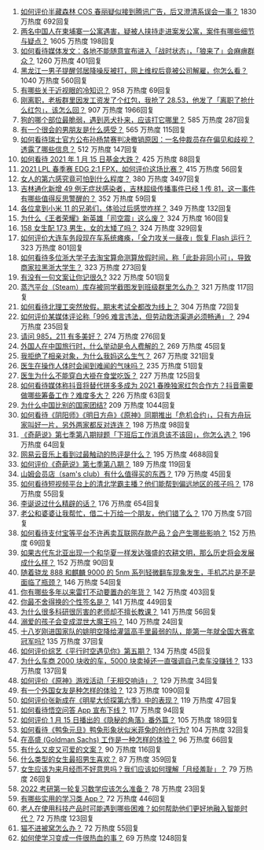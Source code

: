 1. [如何评价半藏森林 COS 春丽疑似接到腾讯广告，后又澄清系误会一事？](https://www.zhihu.com/question/439594856) 1830 万热度 692回复
1. [两名中国人在柬埔寨一公寓遇害，疑被人挟持走进案发公寓，案件有哪些细节与疑点？](https://www.zhihu.com/question/439363050) 1605 万热度 198回复
1. [如何看待媒体发文：各地不能随意宣布进入「战时状态」，「狼来了」会麻痹群众？](https://www.zhihu.com/question/439609149) 1260 万热度 401回复
1. [黑龙江一男子提醒邻居降噪反被打，网上维权后竟被公司解雇，你怎么看？](https://www.zhihu.com/question/439492690) 1040 万热度 560回复
1. [有哪些关于近视眼的冷知识？](https://www.zhihu.com/question/437446126) 958 万热度 69回复
1. [刚离职，老板群里因发工资发了个红包，我抢了 28.53，他发了「离职了抢什么红包」，该怎么回？](https://www.zhihu.com/question/406777225) 907 万热度 1966回复
1. [狗的哪个部位最脆弱，遇到恶犬扑来，应该打它哪里？](https://www.zhihu.com/question/315822708) 585 万热度 287回复
1. [有一个很会的男朋友是什么感受？](https://www.zhihu.com/question/391872560) 565 万热度 115回复
1. [如何看待瑞士官方公布孙杨禁赛判决撤销原因：一名仲裁员存在偏见和歧视？透露了哪些信息？](https://www.zhihu.com/question/439609004) 512 万热度 147回复
1. [如何看待 2021 年 1 月 15 日基金大跌？](https://www.zhihu.com/question/439488842) 425 万热度 88回复
1. [2021 LPL 春季赛 EDG 2:1 FPX，如何评价这场比赛？](https://www.zhihu.com/question/439678590) 415 万热度 56回复
1. [女人的第六感究竟可怕到什么程度？](https://www.zhihu.com/question/33311702) 380 万热度 3497回复
1. [吉林通化新增 49 例无症状感染者，吉林超级传播事件已经 1 传 81，这一事件有哪些值得反思警醒的？](https://www.zhihu.com/question/439640554) 352 万热度 59回复
1. [各位拿到小米 11 的兄弟们，体验过后感觉咋样？](https://www.zhihu.com/question/437497000) 349 万热度 132回复
1. [为什么《王者荣耀》新英雄「司空震」这么废？](https://www.zhihu.com/question/439314693) 324 万热度 160回复
1. [158 女生配 173 男生，女的太矮了吗？](https://www.zhihu.com/question/438744019) 324 万热度 329回复
1. [如何评价大连车务段现在车系统瘫痪，「全力攻关一昼夜」恢复 Flash 运行？](https://www.zhihu.com/question/439434803) 323 万热度 801回复
1. [如何看待多位浙大学子去淘宝算命测算放假时间，称「此卦非同小可」，导致商家拉黑浙大学生？](https://www.zhihu.com/question/439266362) 323 万热度 273回复
1. [有没有一句文案让你记很久?](https://www.zhihu.com/question/432213645) 322 万热度 501回复
1. [蒸汽平台（Steam）库存被同学截图发到班级群里怎么办？](https://www.zhihu.com/question/397721693) 321 万热度 117回复
1. [如何看待北理工突然放假，期末考试全都改为线上？](https://www.zhihu.com/question/439582454) 304 万热度 72回复
1. [如何评价某媒体评论称「996 难言违法，但劳动救济渠道必须畅通」？](https://www.zhihu.com/question/439481745) 294 万热度 235回复
1. [请问 985，211 有多美好？](https://www.zhihu.com/question/438353781) 274 万热度 276回复
1. [外国人在中国旅行时，什么举动是令人费解的？](https://www.zhihu.com/question/438531327) 269 万热度 45回复
1. [我拒绝了相亲对象，为什么我妈这么生气？](https://www.zhihu.com/question/438882455) 267 万热度 321回复
1. [医生在操作人体时会闻到难闻的气味吗？](https://www.zhihu.com/question/438372820) 235 万热度 51回复
1. [医生为什么不能穿白大褂在食堂吃饭？](https://www.zhihu.com/question/439426998) 227 万热度 125回复
1. [如何看待媒体称抖音将替代拼多多成为 2021 春晚独家红包合作方？抖音需要做哪些筹备工作？难度多大？](https://www.zhihu.com/question/439647367) 226 万热度 63回复
1. [为什么中国比别的国家团结?](https://www.zhihu.com/question/385179186) 209 万热度 1044回复
1. [如何看待《阴阳师》《明日方舟》《原神》同期推出「危机合约」，只有方舟玩家叫好一片，另外两家都反对连连？](https://www.zhihu.com/question/439622032) 198 万热度 98回复
1. [《奇葩说》第七季第八期辩题「下班后工作消息该不该回」，你怎么选？](https://www.zhihu.com/question/439692187) 196 万热度 64回复
1. [网易云音乐上看到过最触动的热评是什么？](https://www.zhihu.com/question/323985794) 195 万热度 4688回复
1. [如何评价《奇葩说》第七季第八期？](https://www.zhihu.com/question/439695417) 189 万热度 119回复
1. [山姆会员店（sam's club）有什么值得买的东西？](https://www.zhihu.com/question/58897556) 179 万热度 45回复
1. [如何看待短视频平台上的清北学霸主播？他们能帮到偏远地区的孩子吗？](https://www.zhihu.com/question/439505036) 178 万热度 55回复
1. [李诞说过什么精辟的话？](https://www.zhihu.com/question/307391327) 176 万热度 654回复
1. [老公和婆婆让我帮忙，借二十万给一个朋友，他们错了么？](https://www.zhihu.com/question/438988401) 170 万热度 57回复
1. [如何看待支付宝等平台不许再卖互联网存款产品？会产生哪些影响？](https://www.zhihu.com/question/439561713) 152 万热度 69回复
1. [如果古代东北亚出现一个和华夏一样发达强盛的农耕文明，那么历史将会发展成什么样？](https://www.zhihu.com/question/423318234) 152 万热度 90回复
1. [随着骁龙 888 和麒麟 9000 的 5nm 系列轻微翻车现象发生，手机芯片是不是面临了瓶颈？](https://www.zhihu.com/question/437367381) 146 万热度 54回复
1. [你有哪些多年以来雷打不动要置办的年货？](https://www.zhihu.com/question/39640704) 142 万热度 403回复
1. [你最不舍得换的个性签名是？](https://www.zhihu.com/question/363666577) 141 万热度 449回复
1. [为什么很多科研很厉害的老师却不擅长教课？](https://www.zhihu.com/question/28692518) 141 万热度 56回复
1. [溺爱的孩子会变成混世大魔王吗？](https://www.zhihu.com/question/40523986) 140 万热度 24回复
1. [十八岁刚进国家队的姚明空降给灌篮高手里最弱的队，能第一年就全国大赛拿冠军吗?](https://www.zhihu.com/question/438405250) 135 万热度 37回复
1. [如何评价综艺《平行时空遇见你》第五期？](https://www.zhihu.com/question/439440841) 134 万热度 45回复
1. [为什么车商 2000 块收的车，5000 块卖掉还一直强调自己卖车没赚钱？](https://www.zhihu.com/question/434339039) 133 万热度 137回复
1. [如何评价《原神》游戏活动「无相交响诗」？](https://www.zhihu.com/question/439643458) 129 万热度 34回复
1. [有一个外国女友是种怎样的体验？](https://www.zhihu.com/question/27428976) 123 万热度 1090回复
1. [如何评价张新成在《明星大侦探第六季》中的表现？](https://www.zhihu.com/question/439508998) 119 万热度 47回复
1. [如何看待悟空问答 App 宣布下线？](https://www.zhihu.com/question/439340180) 117 万热度 94回复
1. [如何评价 1 月 15 日播出的《隐秘的角落》番外篇？](https://www.zhihu.com/question/439536977) 105 万热度 189回复
1. [如何看待《鸭兔元旦》鸭兔形象状似米菲兔的创作行为?](https://www.zhihu.com/question/439584918) 104 万热度 32回复
1. [在高盛 (Goldman Sachs) 工作是一种怎样的体验？](https://www.zhihu.com/question/24396479) 96 万热度 66回复
1. [有什么又皮又可爱的文案？](https://www.zhihu.com/question/422507482) 90 万热度 116回复
1. [什么类型的女生最招男生喜欢？](https://www.zhihu.com/question/410755157) 87 万热度 359回复
1. [女生应该为来月经而不好意思吗？我们应该如何理解「月经羞耻」？](https://www.zhihu.com/question/439002774) 79 万热度 26回复
1. [2022 考研第一轮复习数学应该怎么准备？](https://www.zhihu.com/question/417958735) 78 万热度 23回复
1. [有哪些实用的学习类 App？](https://www.zhihu.com/question/28311690) 72 万热度 446回复
1. [老人在使用科技产品时可能遇到哪些困难？如何帮助他们更好地融入智能时代？](https://www.zhihu.com/question/438465058) 72 万热度 123回复
1. [猫不进被窝怎么办？](https://www.zhihu.com/question/438363702) 72 万热度 55回复
1. [如何使学习变成一件很热血的事？](https://www.zhihu.com/question/39732240) 69 万热度 1248回复
